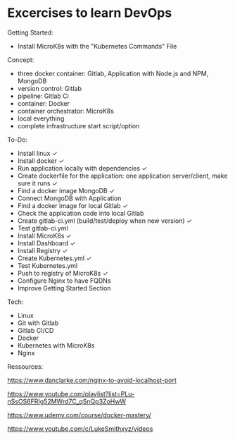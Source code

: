 # Excercises to learn DevOps

Getting Started:
- Install MicroK8s with the "Kubernetes Commands" File

Concept:
- three docker container: Gitlab, Application with Node.js and NPM, MongoDB
- version control: Gitlab
- pipeline: Gitlab Ci
- container: Docker
- container orchestrator: MicroK8s
- local everything
- complete infrastructure start script/option

To-Do:
- Install linux ✓
- Install docker ✓  
- Run application locally with dependencies ✓
- Create dockerfile for the application: one application server/client, make sure it runs ✓
- Find a docker image MongoDB ✓
- Connect MongoDB with Application
- Find a docker image for local Gitlab ✓
- Check the application code into local Gitlab
- Create gitlab-ci.yml (build/test/deploy when new version) ✓
- Test gitlab-ci.yml
- Install MicroK8s ✓
- Install Dashboard ✓
- Install Registry ✓
- Create Kubernetes.yml ✓
- Test Kubernetes.yml
- Push to registry of MicroK8s ✓
- Configure Nginx to have FQDNs
- Improve Getting Started Section

Tech:
- Linux
- Git with Gitlab 
- Gitlab CI/CD
- Docker
- Kubernetes with MicroK8s
- Nginx

Ressources:

https://www.danclarke.com/nginx-to-avoid-localhost-port

https://www.youtube.com/playlist?list=PLu-nSsOS6FRIg52MWrd7C_qSnQp3ZoHwW

https://www.udemy.com/course/docker-mastery/

https://www.youtube.com/c/LukeSmithxyz/videos
